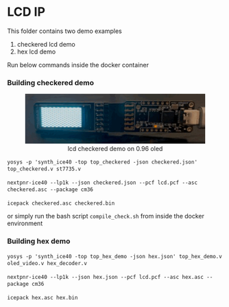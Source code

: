 LCD IP
======

This folder contains two demo examples
1. checkered lcd demo
2. hex lcd demo

Run below commands inside the docker container

### Building checkered demo

<p align="center">
  <img src="../images/lcd-test.gif" alt="Sublime's custom image"/>
<br> lcd checkered demo on 0.96 oled
</p>

```shell
yosys -p 'synth_ice40 -top top_checkered -json checkered.json' top_checkered.v st7735.v

nextpnr-ice40 --lp1k --json checkered.json --pcf lcd.pcf --asc checkered.asc --package cm36

icepack checkered.asc checkered.bin
```
or simply run the bash script `compile_check.sh` from inside the docker environment


### Building hex demo

```shell
yosys -p 'synth_ice40 -top top_hex_demo -json hex.json' top_hex_demo.v oled_video.v hex_decoder.v

nextpnr-ice40 --lp1k --json hex.json --pcf lcd.pcf --asc hex.asc --package cm36

icepack hex.asc hex.bin
```